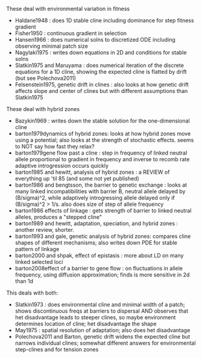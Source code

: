 These deal with environmental variation in fitness
* Haldane1948 : does 1D stable cline including dominance for step fitness gradient
* Fisher1950 : continuous gradient in selection
* Hansen1966 : does numerical solns to discretized ODE including observing minimal patch size
* Nagylaki1975 : writes down equations in 2D and conditions for stable solns
* Slatkin1975 and Maruyama : does numerical iteration of the discrete equations for a 1D cline, showing the expected cline is flatted by drift (but see Polechova2011)
* Felsenstein1975, genetic drift in clines : also looks at how genetic drift affects slope and center of clines but with different assumptions than Slatkin1975

These deal with hybrid zones
* Bazykin1969 : writes down the stable solution for the one-dimensional cline
* barton1979dynamics of hybrid zones: looks at how hybrid zones move using a potential; also looks at the strength of stochastic effects. seems to NOT say how fast they relax?
* barton1979gene flow past a cline : step in frequency of linked neutral allele 
     proportional to gradient in frequency and inverse to recomb rate
     adaptive introgression occurs quickly 
* barton1985 and hewitt, analysis of hybrid zones : a REVIEW of everything up 'til 85 (and some not yet published)
* barton1986 and bengtsson, the barrier to genetic exchange : looks at many linked incompatibilities
     with barrier B, neutral allele delayed by (B/sigma)^2, 
     while adaptively introgressing allele delayed only if (B/sigma)^2 > 1/s.
     also does size of step of allele frequency
* barton1986 effects of linkage : gets strength of barrier to linked neutral alleles, produces a "stepped cline"
* barton1989 and hewitt, adaptation, speciation, and hybrid zones : another review, shorter.
* barton1993 and gale, genetic analysis of hybrid zones: compares cline shapes of different mechanisms;
     also writes down PDE for stable pattern of linkage
* barton2000 and shpak, effect of epistasis : more about LD on many linked selected loci
* barton2008effect of a barrier to gene flow : on fluctuations in allele frequency, using diffusion approximation; 
     finds is more sensitive in 2d than 1d

This deals with both:
* Slatkin1973 : does environmental cline and minimal width of a patch;
     shows discontinuous freqs at barriers to dispersal
     AND observes that het disadvantage leads to steeper clines,
     so maybe environment determines location of cline; het disadvantage the shape
* May1975 : spatial resolution of adaptation; also does het disadvantage
* Polechova2011 and Barton, genetic drift widens the expected cline but narrows individual clines; 
     somewhat different answers for environmental step-clines and for tension zones

